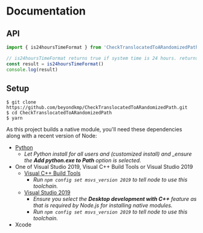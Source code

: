 # Documentation

## API

```typescript
import { is24hoursTimeFormat } from 'CheckTranslocatedToARandomizedPath'

// is24hoursTimeFormat returns true if system time is 24 hours. returns false if 12 hours
const result = is24hoursTimeFormat()
console.log(result)
```

## Setup

```shellsession
$ git clone https://github.com/beyondkmp/CheckTranslocatedToARandomizedPath.git
$ cd CheckTranslocatedToARandomizedPath
$ yarn
```

As this project builds a native module, you'll need these dependencies along
with a recent version of Node:

- [Python](https://www.python.org/downloads/windows/)
  - _Let Python install for all users and (customized install) and \_ensure the
    **Add python.exe to Path** option is selected._
- One of Visual Studio 2019, Visual C++ Build Tools or Visual Studio 2019
  - [Visual C++ Build Tools](https://visualstudio.microsoft.com/thank-you-downloading-visual-studio/?sku=BuildTools)
    - _Run `npm config set msvs_version 2019` to tell node to use this
      toolchain._
  - [Visual Studio 2019](https://www.visualstudio.com/vs/community/)
    - _Ensure you select the **Desktop development with C++** feature as that is
      required by Node.js for installing native modules._
    - _Run `npm config set msvs_version 2019` to tell node to use this
      toolchain._
- Xcode
